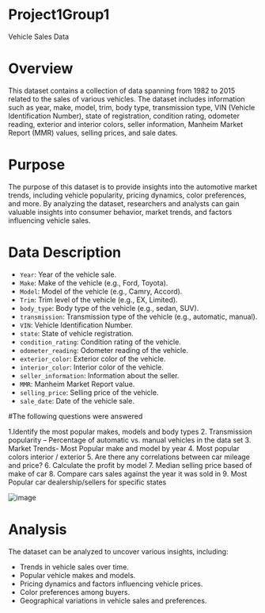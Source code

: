# Project1Group1
Vehicle Sales Data

# Overview
This dataset contains a collection of data spanning from 1982 to 2015 related to the sales of various vehicles. The dataset includes information such as year, make, model, trim, body type, transmission type, VIN (Vehicle Identification Number), state of registration, condition rating, odometer reading, exterior and interior colors, seller information, Manheim Market Report (MMR) values, selling prices, and sale dates.

# Purpose
The purpose of this dataset is to provide insights into the automotive market trends, including vehicle popularity, pricing dynamics, color preferences, and more. By analyzing the dataset, researchers and analysts can gain valuable insights into consumer behavior, market trends, and factors influencing vehicle sales.

# Data Description
- `Year`: Year of the vehicle sale.
- `Make`: Make of the vehicle (e.g., Ford, Toyota).
- `Model`: Model of the vehicle (e.g., Camry, Accord).
- `Trim`: Trim level of the vehicle (e.g., EX, Limited).
- `body_type`: Body type of the vehicle (e.g., sedan, SUV).
- `transmission`: Transmission type of the vehicle (e.g., automatic, manual).
- `VIN`: Vehicle Identification Number.
- `state`: State of vehicle registration.
- `condition_rating`: Condition rating of the vehicle.
- `odometer_reading`: Odometer reading of the vehicle.
- `exterior_color`: Exterior color of the vehicle.
- `interior_color`: Interior color of the vehicle.
- `seller_information`: Information about the seller.
- `MMR`: Manheim Market Report value.
- `selling_price`: Selling price of the vehicle.
- `sale_date`: Date of the vehicle sale.

#The following questions were answered 

1.Identify the most popular makes, models and body types
2. Transmission popularity – Percentage of automatic vs. manual vehicles in the data set 
3. Market Trends- Most Popular make and model by year 
4. Most popular colors interior / exterior 
5. Are there any correlations between car mileage and price?
6. Calculate the profit by model 
7. Median selling price based of make of car 
8. Compare cars sales against the year it was sold in 
9.  Most Popular car dealership/sellers for specific states 

![image](https://github.com/tomasecheverria101/Project1Group1/assets/156872197/2cbd0595-ae88-4711-8aa8-1e0f630fc474)


# Analysis
The dataset can be analyzed to uncover various insights, including:
- Trends in vehicle sales over time.
- Popular vehicle makes and models.
- Pricing dynamics and factors influencing vehicle prices.
- Color preferences among buyers.
- Geographical variations in vehicle sales and preferences.
